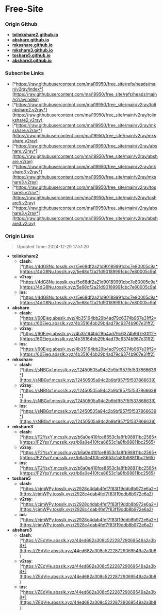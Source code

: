 # Free-Site

### Origin Github

- [**tolinkshare2.github.io**](https://github.com/tolinkshare2/tolinkshare2.github.io)
- [**abshare.github.io**](https://github.com/abshare/abshare.github.io)
- [**mksshare.github.io**](https://github.com/mksshare/mksshare.github.io)
- [**mkshare3.github.io**](https://github.com/mkshare3/mkshare3.github.io)
- [**toshare5.github.io**](https://github.com/toshare5/toshare5.github.io)
- [**abshare3.github.io**](https://github.com/abshare3/abshare3.github.io)

### Subscribe Links

- [*https://raw.githubusercontent.com/mai19950/free_site/refs/heads/main/v2ray/index*](https://raw.githubusercontent.com/mai19950/free_site/refs/heads/main/v2ray/index)
- [*https://raw.githubusercontent.com/mai19950/free_site/main/v2ray/tolinkshare2.v2ray*](https://raw.githubusercontent.com/mai19950/free_site/main/v2ray/tolinkshare2.v2ray)
- [*https://raw.githubusercontent.com/mai19950/free_site/main/v2ray/mksshare.v2ray*](https://raw.githubusercontent.com/mai19950/free_site/main/v2ray/mksshare.v2ray)
- [*https://raw.githubusercontent.com/mai19950/free_site/main/v2ray/abshare.v2ray*](https://raw.githubusercontent.com/mai19950/free_site/main/v2ray/abshare.v2ray)
- [*https://raw.githubusercontent.com/mai19950/free_site/main/v2ray/mkshare3.v2ray*](https://raw.githubusercontent.com/mai19950/free_site/main/v2ray/mkshare3.v2ray)
- [*https://raw.githubusercontent.com/mai19950/free_site/main/v2ray/toshare5.v2ray*](https://raw.githubusercontent.com/mai19950/free_site/main/v2ray/toshare5.v2ray)
- [*https://raw.githubusercontent.com/mai19950/free_site/main/v2ray/abshare3.v2ray*](https://raw.githubusercontent.com/mai19950/free_site/main/v2ray/abshare3.v2ray)

### Origin Links

> Updated Time: 2024-12-29 17:51:20

- **tolinkshare2**
  - **clash**: [*https://4dG8Nu.tosslk.xyz/5e68df2a21d90189991cbc7e80005c9a*](https://4dG8Nu.tosslk.xyz/5e68df2a21d90189991cbc7e80005c9a)
  - **v2ray**: [*https://4dG8Nu.tosslk.xyz/5e68df2a21d90189991cbc7e80005c9a*](https://4dG8Nu.tosslk.xyz/5e68df2a21d90189991cbc7e80005c9a)
  - **ios**: [*https://4dG8Nu.tosslk.xyz/5e68df2a21d90189991cbc7e80005c9a*](https://4dG8Nu.tosslk.xyz/5e68df2a21d90189991cbc7e80005c9a)
- **abshare**
  - **clash**: [*https://60Eieg.absslk.xyz/4b35164bb29b4ad79c6374b967e31ff2*](https://60Eieg.absslk.xyz/4b35164bb29b4ad79c6374b967e31ff2)
  - **v2ray**: [*https://60Eieg.absslk.xyz/4b35164bb29b4ad79c6374b967e31ff2*](https://60Eieg.absslk.xyz/4b35164bb29b4ad79c6374b967e31ff2)
  - **ios**: [*https://60Eieg.absslk.xyz/4b35164bb29b4ad79c6374b967e31ff2*](https://60Eieg.absslk.xyz/4b35164bb29b4ad79c6374b967e31ff2)
- **mksshare**
  - **clash**: [*https://sNBGxf.mcsslk.xyz/12450505a94c2b9bf957f5f537866639*](https://sNBGxf.mcsslk.xyz/12450505a94c2b9bf957f5f537866639)
  - **v2ray**: [*https://sNBGxf.mcsslk.xyz/12450505a94c2b9bf957f5f537866639*](https://sNBGxf.mcsslk.xyz/12450505a94c2b9bf957f5f537866639)
  - **ios**: [*https://sNBGxf.mcsslk.xyz/12450505a94c2b9bf957f5f537866639*](https://sNBGxf.mcsslk.xyz/12450505a94c2b9bf957f5f537866639)
- **mkshare3**
  - **clash**: [*https://F2YsxY.mcsslk.xyz/b6a0e410fce8653c1a8fb98811bc2565*](https://F2YsxY.mcsslk.xyz/b6a0e410fce8653c1a8fb98811bc2565)
  - **v2ray**: [*https://F2YsxY.mcsslk.xyz/b6a0e410fce8653c1a8fb98811bc2565*](https://F2YsxY.mcsslk.xyz/b6a0e410fce8653c1a8fb98811bc2565)
  - **ios**: [*https://F2YsxY.mcsslk.xyz/b6a0e410fce8653c1a8fb98811bc2565*](https://F2YsxY.mcsslk.xyz/b6a0e410fce8653c1a8fb98811bc2565)
- **toshare5**
  - **clash**: [*https://cjmWPy.tosslk.xyz/2928c4dab4fef7f83f19ddb8b972e6a2*](https://cjmWPy.tosslk.xyz/2928c4dab4fef7f83f19ddb8b972e6a2)
  - **v2ray**: [*https://cjmWPy.tosslk.xyz/2928c4dab4fef7f83f19ddb8b972e6a2*](https://cjmWPy.tosslk.xyz/2928c4dab4fef7f83f19ddb8b972e6a2)
  - **ios**: [*https://cjmWPy.tosslk.xyz/2928c4dab4fef7f83f19ddb8b972e6a2*](https://cjmWPy.tosslk.xyz/2928c4dab4fef7f83f19ddb8b972e6a2)
- **abshare3**
  - **clash**: [*https://ZEdVIe.absslk.xyz/44ed682a308c52228729069549a2a3b8*](https://ZEdVIe.absslk.xyz/44ed682a308c52228729069549a2a3b8)
  - **v2ray**: [*https://ZEdVIe.absslk.xyz/44ed682a308c52228729069549a2a3b8*](https://ZEdVIe.absslk.xyz/44ed682a308c52228729069549a2a3b8)
  - **ios**: [*https://ZEdVIe.absslk.xyz/44ed682a308c52228729069549a2a3b8*](https://ZEdVIe.absslk.xyz/44ed682a308c52228729069549a2a3b8)
